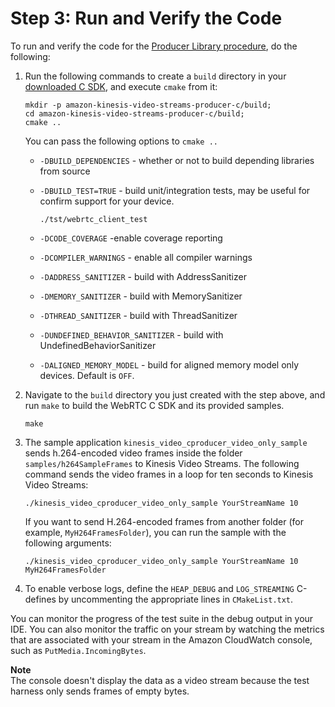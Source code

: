# Step 3: Run and Verify the Code<a name="producersdk-c-test"></a>

To run and verify the code for the [ Producer Library procedure](https://docs.aws.amazon.com/kinesisvideostreams/latest/dg/producer-sdk-cpp.html), do the following:

1. Run the following commands to create a `build` directory in your [downloaded C SDK](https://github.com/awslabs/amazon-kinesis-video-streams-producer-c.git), and execute `cmake` from it:

   ```
   mkdir -p amazon-kinesis-video-streams-producer-c/build; 
   cd amazon-kinesis-video-streams-producer-c/build; 
   cmake ..
   ```

   You can pass the following options to `cmake ..`
   + `-DBUILD_DEPENDENCIES` \- whether or not to build depending libraries from source
   + `-DBUILD_TEST=TRUE` \- build unit/integration tests, may be useful for confirm support for your device\. 

     `./tst/webrtc_client_test`
   + `-DCODE_COVERAGE` \-enable coverage reporting
   + `-DCOMPILER_WARNINGS` \- enable all compiler warnings
   + `-DADDRESS_SANITIZER` \- build with AddressSanitizer
   + `-DMEMORY_SANITIZER` \- build with MemorySanitizer
   + `-DTHREAD_SANITIZER` \- build with ThreadSanitizer
   + `-DUNDEFINED_BEHAVIOR_SANITIZER` \- build with UndefinedBehaviorSanitizer
   + `-DALIGNED_MEMORY_MODEL` \- build for aligned memory model only devices\. Default is `OFF`\.

1. Navigate to the `build` directory you just created with the step above, and run `make` to build the WebRTC C SDK and its provided samples\. 

   ```
   make
   ```

1. The sample application `kinesis_video_cproducer_video_only_sample` sends h\.264\-encoded video frames inside the folder `samples/h264SampleFrames` to Kinesis Video Streams\. The following command sends the video frames in a loop for ten seconds to Kinesis Video Streams:

   ```
   ./kinesis_video_cproducer_video_only_sample YourStreamName 10                   
   ```

   If you want to send H\.264\-encoded frames from another folder \(for example, `MyH264FramesFolder`\), you can run the sample with the following arguments:

   ```
   ./kinesis_video_cproducer_video_only_sample YourStreamName 10 MyH264FramesFolder
   ```

1. To enable verbose logs, define the `HEAP_DEBUG` and `LOG_STREAMING` C\-defines by uncommenting the appropriate lines in `CMakeList.txt`\.

You can monitor the progress of the test suite in the debug output in your IDE\. You can also monitor the traffic on your stream by watching the metrics that are associated with your stream in the Amazon CloudWatch console, such as `PutMedia.IncomingBytes`\.

**Note**  
The console doesn't display the data as a video stream because the test harness only sends frames of empty bytes\.